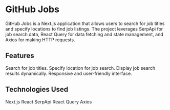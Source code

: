 # GitHub Jobs

GitHub Jobs is a Next.js application that allows users to search for job titles and specify locations to find job listings. The project leverages SerpApi for job search data, React Query for data fetching and state management, and Axios for making HTTP requests.

## Features

Search for job titles.
Specify location for job search.
Display job search results dynamically.
Responsive and user-friendly interface.

## Technologies Used

Next.js
React
SerpApi
React Query
Axios
